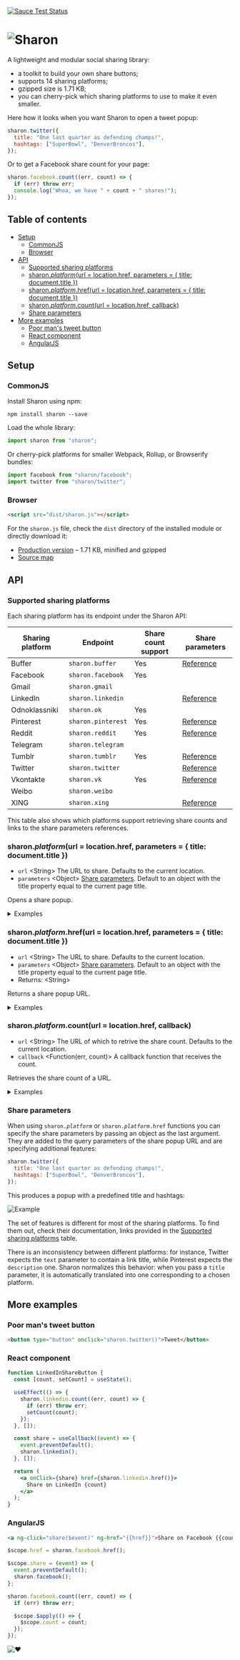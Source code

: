 [![Sauce Test Status][saucelabs-badge]][saucelabs]

# ![Sharon][media-sharon]

A lightweight and modular social sharing library:

- a toolkit to build your own share buttons;
- supports 14 sharing platforms;
- gzipped size is 1.71 KB;
- you can cherry-pick which sharing platforms to use to make it even smaller.

Here how it looks when you want Sharon to open a tweet popup:

```js
sharon.twitter({
  title: "One last quarter as defending champs!",
  hashtags: ["SuperBowl", "DenverBroncos"],
});
```

Or to get a Facebook share count for your page:

```js
sharon.facebook.count((err, count) => {
  if (err) throw err;
  console.log("Whoa, we have " + count + " shares!");
});
```

## Table of contents

- [Setup](#setup)
  - [CommonJS](#commonjs)
  - [Browser](#browser)
- [API](#api)
  - [Supported sharing platforms](#supported-sharing-platforms)
  - [sharon._platform_(url = location.href, parameters = { title: document.title })](#sharonplatformurl--locationhref-parameters---title-documenttitle-)
  - [sharon._platform_.href(url = location.href, parameters = { title: document.title })](#sharonplatformhrefurl--locationhref-parameters---title-documenttitle-)
  - [sharon._platform_.count(url = location.href, callback)](#sharonplatformcounturl--locationhref-callback)
  - [Share parameters](#share-parameters)
- [More examples](#more-examples)
  - [Poor man&apos;s tweet button](#poor-mans-tweet-button)
  - [React component](#react-component)
  - [AngularJS](#angularjs)

## Setup

### CommonJS

Install Sharon using npm:

```
npm install sharon --save
```

Load the whole library:

```js
import sharon from "sharon";
```

Or cherry-pick platforms for smaller Webpack, Rollup, or Browserify bundles:

```js
import facebook from "sharon/facebook";
import twitter from "sharon/twitter";
```

### Browser

```html
<script src="dist/sharon.js"></script>
```

For the `sharon.js` file, check the `dist` directory of the installed module or directly download it:

- [Production version][download] – 1.71 KB, minified and gzipped
- [Source map][download-map]

## API

### Supported sharing platforms

Each sharing platform has its endpoint under the Sharon API:

| Sharing platform | Endpoint           | Share count support | Share parameters              |
| ---------------- | ------------------ | ------------------- | ----------------------------- |
| Buffer           | `sharon.buffer`    | Yes                 | [Reference][params-buffer]    |
| Facebook         | `sharon.facebook`  | Yes                 |                               |
| Gmail            | `sharon.gmail`     |                     |                               |
| LinkedIn         | `sharon.linkedin`  |                     | [Reference][params-linkedin]  |
| Odnoklassniki    | `sharon.ok`        | Yes                 |                               |
| Pinterest        | `sharon.pinterest` | Yes                 | [Reference][params-pinterest] |
| Reddit           | `sharon.reddit`    | Yes                 | [Reference][params-reddit]    |
| Telegram         | `sharon.telegram`  |                     |                               |
| Tumblr           | `sharon.tumblr`    | Yes                 | [Reference][params-tumblr]    |
| Twitter          | `sharon.twitter`   |                     | [Reference][params-twitter]   |
| Vkontakte        | `sharon.vk`        | Yes                 | [Reference][params-vk]        |
| Weibo            | `sharon.weibo`     |                     |                               |
| XING             | `sharon.xing`      |                     | [Reference][params-xing]      |

This table also shows which platforms support retrieving share counts and links to the share parameters references.

### sharon._platform_(url = location.href, parameters = { title: document.title })

- `url` &lt;String&gt; The URL to share. Defaults to the current location.
- `parameters` &lt;Object&gt; [Share parameters](#share-parameters). Default to an object with the title property equal to the current page title.

Opens a share popup.

<details>
<summary>Examples</summary>
Share the current page:

```js
sharon.twitter();
```

With a custom title:

```js
sharon.twitter({ title: "Check it out" });
```

Share example.com:

```js
sharon.twitter("http://example.com");
```

Share example.com with a custom title:

```js
sharon.twitter("http://example.com", { title: "Check it out" });
```

</details>

### sharon._platform_.href(url = location.href, parameters = { title: document.title })

- `url` &lt;String&gt; The URL to share. Defaults to the current location.
- `parameters` &lt;Object&gt; [Share parameters](#share-parameters). Default to an object with the title property equal to the current page title.
- Returns: &lt;String&gt;

Returns a share popup URL.

<details>
<summary>Examples</summary>
Get the share popup URL for the current page:

```js
const link = sharon.twitter.href();
```

With a custom title:

```js
const link = sharon.twitter.href({ title: "Check it out" });
```

For example.com:

```js
const link = sharon.twitter.href("http://example.com");
```

For example.com with a custom title:

```js
const link = sharon.twitter.href("http://example.com", {
  title: "Check it out",
});
```

</details>

### sharon._platform_.count(url = location.href, callback)

- `url` &lt;String&gt; The URL of which to retrive the share count. Defaults to the current location.
- `callback` &lt;Function(err, count)&gt; A callback function that receives the count.

Retrieves the share count of a URL.

<details>
<summary>Examples</summary>
Share count for the current page:

```js
sharon.facebook.count((err, count) => {
  if (err) throw err;
  console.log(count);
});
```

For example.com:

```js
sharon.facebook.count("http://example.com", (err, count) => {
  if (err) throw err;
  console.log(count);
});
```

</details>

### Share parameters

When using <code>sharon._platform_</code> or <code>sharon._platform_.href</code> functions you can specify the share parameters by passing an object as the last argument. They are added to the query parameters of the share popup URL and are specifying additional features:

```js
sharon.twitter({
  title: "One last quarter as defending champs!",
  hashtags: ["SuperBowl", "DenverBroncos"],
});
```

This produces a popup with a predefined title and hashtags:

![Example][media-example]

The set of features is different for most of the sharing platforms. To find them out, check their documentation, links provided in the [Supported sharing platforms](#supported-sharing-platforms) table.

There is an inconsistency between different platforms: for instance, Twitter expects the `text` parameter to contain a link title, while Pinterest expects the `description` one. Sharon normalizes this behavior: when you pass a `title` parameter, it is automatically translated into one corresponding to a chosen platform.

## More examples

### Poor man&apos;s tweet button

```html
<button type="button" onclick="sharon.twitter()">Tweet</button>
```

### React component

```jsx
function LinkedInShareButton {
  const [count, setCount] = useState();

  useEffect(() => {
    sharon.linkedin.count((err, count) => {
      if (err) throw err;
      setCount(count);
    });
  }, []);

  const share = useCallback((event) => {
    event.preventDefault();
    sharon.linkedin();
  }, []);

  return (
    <a onClick={share} href={sharon.linkedin.href()}>
      Share on LinkedIn {count}
    </a>
  );
}
```

### AngularJS

```html
<a ng-click="share($event)" ng-href="{{href}}">Share on Facebook {{count}}</a>
```

```js
$scope.href = sharon.facebook.href();

$scope.share = (event) => {
  event.preventDefault();
  sharon.facebook();
};

sharon.facebook.count((err, count) => {
  if (err) throw err;

  $scope.$apply(() => {
    $scope.count = count;
  });
});
```

![:heart:][media-heart]

[download]: https://github.com/borodean/sharon/releases/download/1.6.0/sharon-1.6.0.min.js
[download-map]: https://github.com/borodean/sharon/releases/download/1.6.0/sharon-1.6.0.min.js.map
[media-example]: media/example.png
[media-heart]: https://cdn.rawgit.com/borodean/sharon/1.6.0/media/heart.svg
[media-sharon]: https://cdn.rawgit.com/borodean/sharon/1.6.0/media/sharon.svg
[params-buffer]: https://buffer.com/extras/button
[params-linkedin]: https://developer.linkedin.com/docs/share-on-linkedin
[params-pinterest]: https://developers.pinterest.com/docs/widgets/save
[params-reddit]: https://www.reddit.com/dev/api/#POST_api_submit
[params-tumblr]: https://www.tumblr.com/docs/en/share_button
[params-twitter]: https://dev.twitter.com/web/tweet-button/web-intent
[params-vk]: https://vk.com/dev/share_details
[params-xing]: https://dev.xing.com/plugins/share_button/docs
[saucelabs]: https://saucelabs.com/u/borodean-sharon
[saucelabs-badge]: https://saucelabs.com/browser-matrix/borodean-sharon.svg
